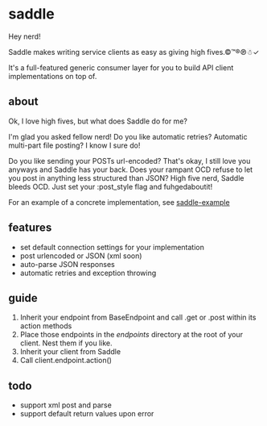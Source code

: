 # saddle

Hey nerd!


Saddle makes writing service clients as easy as giving high fives.©™®℗☃✓

It's a full-featured generic consumer layer for you to build API client implementations on top of.


## about

Ok, I love high fives, but what does Saddle do for me?

I'm glad you asked fellow nerd! Do you like automatic retries? Automatic multi-part file posting? I know I sure do!

Do you like sending your POSTs url-encoded? That's okay, I still love you anyways and Saddle has your back. Does your rampant OCD refuse to let you post in anything less structured than JSON? High five nerd, Saddle bleeds OCD. Just set your :post_style flag and fuhgedaboutit!

For an example of a concrete implementation, see [saddle-example](https://github.com/mLewisLogic/saddle-example)


## features
* set default connection settings for your implementation
* post urlencoded or JSON (xml soon)
* auto-parse JSON responses
* automatic retries and exception throwing


## guide
1. Inherit your endpoint from BaseEndpoint and call .get or .post within its action methods
2. Place those endpoints in the *endpoints* directory at the root of your client. Nest them if you like.
3. Inherit your client from Saddle
4. Call client.endpoint.action()


## todo
* support xml post and parse
* support default return values upon error
